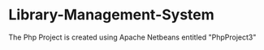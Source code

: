 # Library-Management-System
The Php Project is created using Apache Netbeans entitled "PhpProject3"
